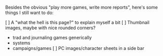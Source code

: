 Besides the obvious "play more games, write more reports", here's some things I still want to do:

[ ] A "what the hell is this page?" to explain myself a bit
[ ] Thumbnail images, maybe with nice rounded corners?
  - trad and journaling games generically
  - systems
  - campaigns/games
[ ] PC images/character sheets in a side bar

